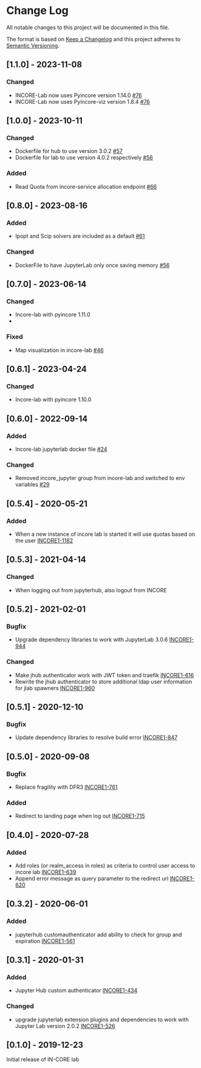 # Change Log

All notable changes to this project will be documented in this file.

The format is based on [Keep a Changelog](http://keepachangelog.com/)
and this project adheres to [Semantic Versioning](http://semver.org/).

## [1.1.0] - 2023-11-08

### Changed
- INCORE-Lab now uses Pyincore version 1.14.0 [#76](https://github.com/IN-CORE/incore-lab/issues/76)
- INCORE-Lab now uses Pyincore-viz version 1.8.4 [#76](https://github.com/IN-CORE/incore-lab/issues/76)

## [1.0.0] - 2023-10-11

### Changed

- Dockerfile for hub to use version 3.0.2 [#57](https://github.com/IN-CORE/incore-lab/issues/57)
- Dockerfile for lab to use version 4.0.2 respectively [#56]( https://github.com/IN-CORE/incore-lab/issues/56)

### Added

- Read Quota from incore-service allocation endpoint [#66](https://github.com/IN-CORE/incore-lab/issues/66)

## [0.8.0] - 2023-08-16

### Added

- Ipopt and Scip solvers are included as a default [#61](https://github.com/IN-CORE/incore-lab/issues/61)

### Changed

- DockerFile to have JupyterLab only once saving memory [#56](https://github.com/IN-CORE/incore-lab/issues/56)

## [0.7.0] - 2023-06-14

### Changed

- Incore-lab with pyincore 1.11.0
- 

### Fixed

- Map visualization in incore-lab [#46](https://github.com/IN-CORE/incore-lab/issues/46)

## [0.6.1] - 2023-04-24

### Changed

- Incore-lab with pyincore 1.10.0

## [0.6.0] - 2022-09-14

### Added

- Incore-lab jupyterlab docker file [#24](https://github.com/IN-CORE/incore-lab/issues/24)

### Changed

- Removed incore_jupyter group from incore-lab and switched to env variables [#29](https://github.com/IN-CORE/incore-lab/issues/29)

## [0.5.4] - 2020-05-21

### Added

- When a new instance of incore lab is started it will use quotas based on the user [INCORE1-1182](https://opensource.ncsa.illinois.edu/jira/browse/INCORE1-1182)

## [0.5.3] - 2021-04-14

### Changed

- When logging out from jupyterhub, also logout from INCORE

## [0.5.2] - 2021-02-01

### Bugfix

- Upgrade dependency libraries to work with JupyterLab 3.0.6 [INCORE1-944](https://opensource.ncsa.illinois.edu/jira/browse/INCORE1-944)

### Changed

- Make jhub authenticator work with JWT token and traefik [INCORE1-616](https://opensource.ncsa.illinois.edu/jira/browse/INCORE1-616)
- Rewrite the jhub authenticator to store additional ldap user information for jlab spawners [INCORE1-960](https://opensource.ncsa.illinois.edu/jira/browse/INCORE1-960)

## [0.5.1] - 2020-12-10

### Bugfix

- Update dependency libraries to resolve build error [INCORE1-847](https://opensource.ncsa.illinois.edu/jira/browse/INCORE1-847)

## [0.5.0] - 2020-09-08

### Bugfix

- Replace fragility with DFR3 [INCORE1-761](https://opensource.ncsa.illinois.edu/jira/browse/INCORE1-761)

### Added

- Redirect to landing page when log out [INCORE1-715](https://opensource.ncsa.illinois.edu/jira/browse/INCORE1-715)

## [0.4.0] - 2020-07-28

### Added

- Add roles (or realm_access in roles) as criteria to control user access to incore lab [INCORE1-639](https://opensource.ncsa.illinois.edu/jira/browse/INCORE1-639)
- Append error message as query parameter to the redirect url [INCORE1-620](https://opensource.ncsa.illinois.edu/jira/browse/INCORE1-620)

## [0.3.2] - 2020-06-01

### Added

- jupyterhub customauthenticator add ability to check for group and expiration [INCORE1-561](https://opensource.ncsa.illinois.edu/jira/browse/INCORE1-561)

## [0.3.1] - 2020-01-31

### Added

- Jupyter Hub custom authenticator [INCORE1-434](INCORE-1042-writing-custom-authenticator-in-jupyterhub)

### Changed

- upgrade jupyterlab extension plugins and dependencies to work with Jupyter Lab version 2.0.2 [INCORE1-526](https://opensource.ncsa.illinois.edu/jira/browse/INCORE1-526)

## [0.1.0] - 2019-12-23

Initial release of IN-CORE lab

